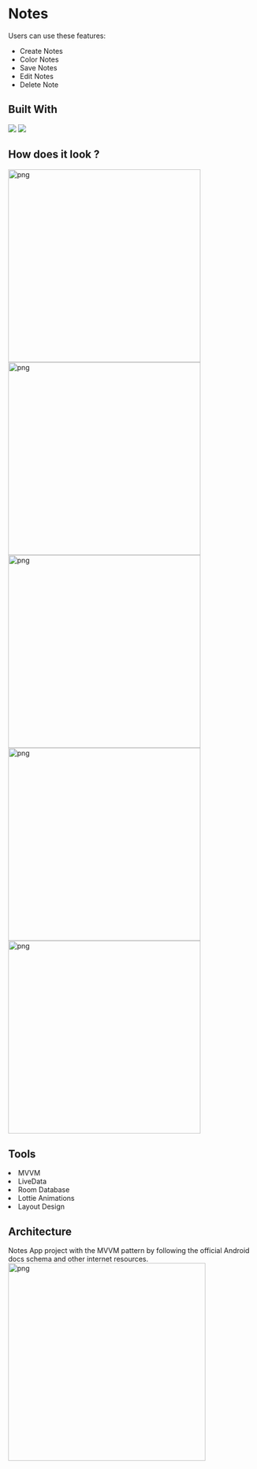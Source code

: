 # Notes


Users can use these features:
- Create Notes
- Color Notes
- Save Notes
- Edit Notes
- Delete Note


## Built With 

<img src="https://www.vectorlogo.zone/logos/java/java-ar21.svg">
<img src="https://www.vectorlogo.zone/logos/android/android-ar21.svg">

## How does it look ?

<p>
<img height= "390" src="https://i.hizliresim.com/4d9875n.jpeg" alt="png" />
<img height= "390" src="https://i.hizliresim.com/jxaz3fc.jpeg" alt="png" />
<img height= "390" src="https://i.hizliresim.com/ct3d16o.jpeg" alt="png" />
<img height= "390" src="https://i.hizliresim.com/dsf7pag.jpeg" alt="png" />
<img height= "390" src="https://i.hizliresim.com/8u8hrc4.jpeg" alt="png" />
</p>

## Tools 

<li><a>MVVM</a></li>
<li><a>LiveData</a></li>
<li><a>Room Database</a></li>
<li><a>Lottie Animations</a></li>
<li><a>Layout Design</a></li>

## Architecture

Notes App project with the MVVM pattern by following the official Android docs schema and other internet resources.
<img height= "400" src="https://i.hizliresim.com/22f3kle.png" alt="png" />

